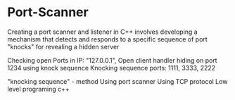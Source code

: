 # Port-Scanner
Creating a port scanner and listener in C++ involves developing a mechanism that detects and responds
to a specific sequence of port "knocks" for revealing a hidden server

Checking open Ports in IP: "127.0.0.1",
Open client handler hiding on port 1234 using knock sequence
Knocking sequence ports: 1111, 3333, 2222

"knocking sequence" - method
Using port scanner
Using TCP protocol
Low level programing c++
